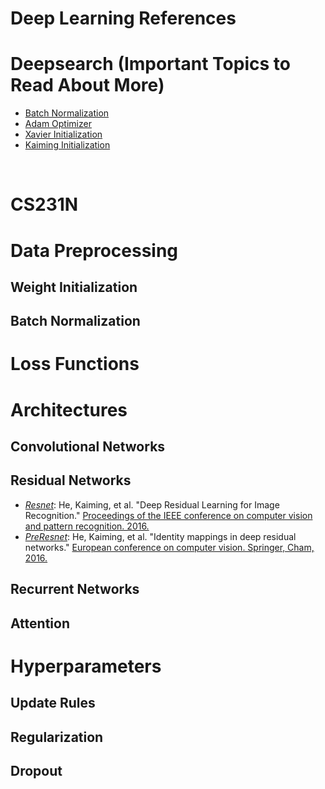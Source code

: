 # Deep Learning References


# Deepsearch (Important Topics to Read About More)
- [Batch Normalization](https://arxiv.org/abs/1502.03167)
- [Adam Optimizer](https://arxiv.org/abs/1412.6980)
- [Xavier Initialization](http://proceedings.mlr.press/v9/glorot10a/glorot10a.pdf)
- [Kaiming Initialization](https://arxiv.org/abs/1502.01852v1)

&nbsp;


# CS231N


# Data Preprocessing

## Weight Initialization

## Batch Normalization

# Loss Functions

# Architectures
## Convolutional Networks

## Residual Networks
- <u>*Resnet*</u>: He, Kaiming, et al. "Deep Residual Learning for Image Recognition." [Proceedings of the IEEE conference on computer vision and pattern recognition. 2016.](https://arxiv.org/abs/1512.03385)
- <u>*PreResnet*</u>: He, Kaiming, et al. "Identity mappings in deep residual networks." [European conference on computer vision. Springer, Cham, 2016.](https://arxiv.org/abs/1603.05027)

## Recurrent Networks

## Attention

# Hyperparameters

## Update Rules

## Regularization 

## Dropout




# 